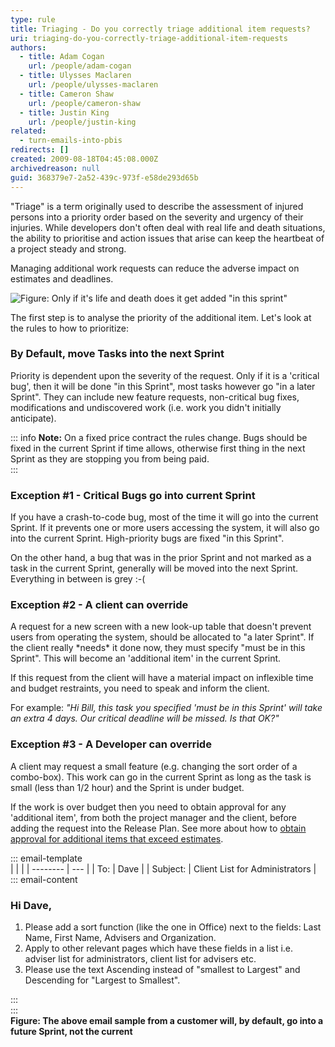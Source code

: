 ```yaml
---
type: rule
title: Triaging - Do you correctly triage additional item requests?
uri: triaging-do-you-correctly-triage-additional-item-requests
authors:
  - title: Adam Cogan
    url: /people/adam-cogan
  - title: Ulysses Maclaren
    url: /people/ulysses-maclaren
  - title: Cameron Shaw
    url: /people/cameron-shaw
  - title: Justin King
    url: /people/justin-king
related: 
  - turn-emails-into-pbis
redirects: []
created: 2009-08-18T04:45:08.000Z
archivedreason: null
guid: 368379e7-2a52-439c-973f-e58de293d65b
---
```


"Triage" is a term originally used to describe the assessment of injured persons into a priority order based on the severity and urgency of their injuries. While developers don't often deal with real life and death situations, the ability to prioritise and action issues that arise can keep the heartbeat of a project steady and strong.

<!--endintro-->

Managing additional work requests can reduce the adverse impact on estimates and deadlines.

![Figure: Only if it's life and death does it get added "in this sprint"](SuccessfulProjects\_Triage.jpg)  

The first step is to analyse the priority of the additional item. Let's look at the rules to how to prioritize:

### By Default, move Tasks into the next Sprint

Priority is dependent upon the severity of the request. Only if it is a 'critical bug', then it will be done "in this Sprint", most tasks however go "in a later Sprint". They can include new feature requests, non-critical bug fixes, modifications and undiscovered work (i.e. work you didn't initially anticipate).   

::: info 
**Note:** On a fixed price contract the rules change. Bugs should be fixed in the current Sprint if time allows, otherwise first thing in the next Sprint as they are stopping you from being paid.  
:::

### Exception #1 - Critical Bugs go into current Sprint 

If you have a crash-to-code bug, most of the time it will go into the current Sprint. If it prevents one or more users accessing the system, it will also go into the current Sprint. High-priority bugs are fixed "in this Sprint".

On the other hand, a bug that was in the prior Sprint and not marked as a task in the current Sprint, generally will be moved into the next Sprint. Everything in between is grey :-(

### Exception #2 - A client can override

A request for a new screen with a new look-up table that doesn't prevent users from operating the system, should be allocated to "a later Sprint". 
If the client really \*needs\* it done now, they must specify "must be in this Sprint". This will become an 'additional item' in the current Sprint. 

If this request from the client will have a material impact on inflexible time and budget restraints, you need to speak and inform the client. 

For example: *"Hi Bill, this task you specified 'must be in this Sprint' will take an extra 4 days. Our critical deadline will be missed. Is that OK?"*

### **Exception #3 - A Developer can override**  

A client may request a small feature (e.g. changing the sort order of a combo-box). This work can go in the current Sprint as long as the task is small (less than 1/2 hour) and the Sprint is under budget.  
  
If the work is over budget then you need to obtain approval for any 'additional item', from both the project manager and the client, before adding the request into the Release Plan. See more about how to [obtain approval for additional items that exceed estimates](/do-you-email-clients-as-soon-as-you-realise-you-will-overrun-your-original-estimate).

::: email-template  
|          |     |
| -------- | --- |
| To:      | Dave |
| Subject: | Client List for Administrators  |  
::: email-content  

### Hi Dave,  

1. Please add a sort function (like the one in Office) next to the fields: Last Name, First Name, Advisers and Organization. 
2. Apply to other relevant pages which have these fields in a list i.e. adviser list for administrators, client list for advisers etc. 
3. Please use the text Ascending instead of "smallest to Largest" and Descending for "Largest to Smallest".

:::  
:::  
**Figure: The above email sample from a customer will, by default, go into a future Sprint, not the current**

